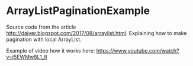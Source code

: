 # ArrayListPaginationExample

Source code from the article http://dajver.blogspot.com/2017/08/arraylist.html. Explaining how to make pagination with local ArrayList<Model>.

Example of video how it works here: https://www.youtube.com/watch?v=j5EWMw8L1_8
